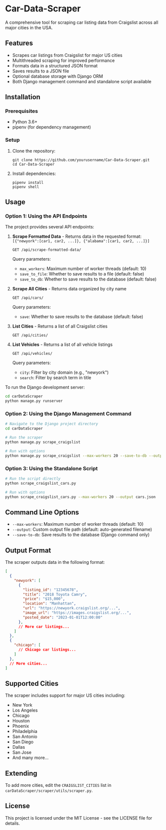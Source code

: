 # Car-Data-Scraper

A comprehensive tool for scraping car listing data from Craigslist across all major cities in the USA.

## Features

- Scrapes car listings from Craigslist for major US cities
- Multithreaded scraping for improved performance
- Formats data in a structured JSON format
- Saves results to a JSON file
- Optional database storage with Django ORM
- Both Django management command and standalone script available

## Installation

### Prerequisites

- Python 3.6+
- pipenv (for dependency management)

### Setup

1. Clone the repository:
   ```
   git clone https://github.com/yourusername/Car-Data-Scraper.git
   cd Car-Data-Scraper
   ```

2. Install dependencies:
   ```
   pipenv install
   pipenv shell
   ```

## Usage

### Option 1: Using the API Endpoints

The project provides several API endpoints:

1. **Scrape Formatted Data** - Returns data in the requested format: `[{"newyork":[car1, car2, ...]}, {"alabama":[car1, car2, ...]}]`
   ```
   GET /api/scrape-formatted-data/
   ```
   
   Query parameters:
   - `max_workers`: Maximum number of worker threads (default: 10)
   - `save_to_file`: Whether to save results to a file (default: false)
   - `save_to_db`: Whether to save results to the database (default: false)

2. **Scrape All Cities** - Returns data organized by city name
   ```
   GET /api/cars/
   ```
   
   Query parameters:
   - `save`: Whether to save results to the database (default: false)

3. **List Cities** - Returns a list of all Craigslist cities
   ```
   GET /api/cities/
   ```

4. **List Vehicles** - Returns a list of all vehicle listings
   ```
   GET /api/vehicles/
   ```
   
   Query parameters:
   - `city`: Filter by city domain (e.g., "newyork")
   - `search`: Filter by search term in title

To run the Django development server:
```bash
cd carDataScraper
python manage.py runserver
```

### Option 2: Using the Django Management Command

```bash
# Navigate to the Django project directory
cd carDataScraper

# Run the scraper
python manage.py scrape_craigslist

# Run with options
python manage.py scrape_craigslist --max-workers 20 --save-to-db --output cars.json
```

### Option 3: Using the Standalone Script

```bash
# Run the script directly
python scrape_craigslist_cars.py

# Run with options
python scrape_craigslist_cars.py --max-workers 20 --output cars.json
```

## Command Line Options

- `--max-workers`: Maximum number of worker threads (default: 10)
- `--output`: Custom output file path (default: auto-generated filename)
- `--save-to-db`: Save results to the database (Django command only)

## Output Format

The scraper outputs data in the following format:

```json
[
  {
    "newyork": [
      {
        "listing_id": "12345678",
        "title": "2018 Toyota Camry",
        "price": "$15,000",
        "location": "Manhattan",
        "url": "https://newyork.craigslist.org/...",
        "image_url": "https://images.craigslist.org/...",
        "posted_date": "2023-01-01T12:00:00"
      },
      // More car listings...
    ]
  },
  {
    "chicago": [
      // Chicago car listings...
    ]
  },
  // More cities...
]
```

## Supported Cities

The scraper includes support for major US cities including:
- New York
- Los Angeles
- Chicago
- Houston
- Phoenix
- Philadelphia
- San Antonio
- San Diego
- Dallas
- San Jose
- And many more...

## Extending

To add more cities, edit the `CRAIGSLIST_CITIES` list in `carDataScraper/scraper/utils/scraper.py`.

## License

This project is licensed under the MIT License - see the LICENSE file for details.
